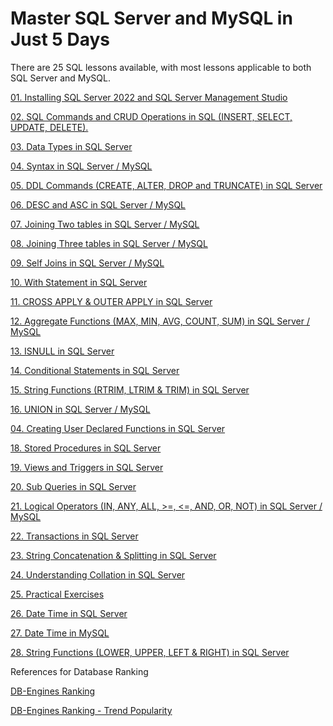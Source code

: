 # Master SQL Server and MySQL in Just 5 Days

There are 25 SQL lessons available, with most lessons applicable to both SQL Server and MySQL.

[01. Installing SQL Server 2022 and SQL Server Management Studio](https://docs.google.com/document/d/1-_PmGIuXJ4eL3l-wNVHr_SqO1ykoqqxYg2solaAxtdY/edit#heading=h.csp110b2igo3)

[02. SQL Commands and CRUD Operations in SQL (INSERT, SELECT, UPDATE, DELETE).](https://github.com/lindulamaratunga/Learn-SQL/blob/main/Lesson%2001.%20Quick%20Reference.pdf)

[03. Data Types in SQL Server](https://github.com/lindulamaratunga/Learn-SQL/blob/main/Lesson%2002.%20Data%20Types.pdf)

[04. Syntax in SQL Server / MySQL](https://github.com/lindulamaratunga/Learn-SQL/blob/main/Lesson%2003.%20Syntax.pdf)

[05. DDL Commands (CREATE, ALTER, DROP and TRUNCATE) in SQL Server](https://github.com/lindulamaratunga/Learn-SQL/blob/main/Lesson%2004.%20Create%2C%20Modify%2C%20Delete%20%26%20List%20Tables.pdf)

[06. DESC and ASC in SQL Server / MySQL](https://github.com/lindulamaratunga/Learn-SQL/blob/main/Lesson%2005.%20DESC%20%26%20ASC.pdf)

[07. Joining Two tables in SQL Server / MySQL](https://github.com/lindulamaratunga/Learn-SQL/blob/main/Lesson%2006.%20How%20to%20Join%20two%20tables.pdf)

[08. Joining Three tables in SQL Server / MySQL](https://github.com/lindulamaratunga/Learn-SQL/blob/main/Lesson%2007.%20How%20to%20Join%20three%20tables.pdf)

[09. Self Joins in SQL Server / MySQL](https://github.com/lindulamaratunga/Learn-SQL/blob/main/Lesson%2008.%20Self%20Join.pdf)

[10. With Statement in SQL Server](https://github.com/lindulamaratunga/Learn-SQL/blob/main/Lesson%2009.%20With%20Statement.pdf)

[11. CROSS APPLY & OUTER APPLY in SQL Server](https://github.com/lindulamaratunga/Learn-SQL/blob/main/Lesson%2010.%20CROSS%20APPLY%20%26%20OUTER%20APPLY.pdf)

[12. Aggregate Functions (MAX, MIN, AVG, COUNT, SUM) in SQL Server / MySQL](https://github.com/lindulamaratunga/Learn-SQL/blob/main/Lesson%2011.%20MAX%2C%20MIN%2C%20AVG%2C%20COUNT%2C%20SUM.pdf)

[13. ISNULL in SQL Server](https://github.com/lindulamaratunga/Learn-SQL/blob/main/Lesson%2012.%20ISNULL.pdf)

[14. Conditional Statements in SQL Server](https://github.com/lindulamaratunga/Learn-SQL/blob/main/Lesson%2013.%20Conditional%20Statements.pdf)

[15. String Functions (RTRIM, LTRIM & TRIM) in SQL Server](https://github.com/lindulamaratunga/Learn-SQL/blob/main/Lesson%2014.%20RTRIM%2C%20LTRIM%20%26%20TRIM%20Functions.pdf)

[16. UNION in SQL Server / MySQL](https://github.com/lindulamaratunga/Learn-SQL/blob/main/Lesson%2015.%20UNION.pdf)

[04. Creating User Declared Functions in SQL Server](https://github.com/lindulamaratunga/Learn-SQL/blob/main/Lesson%2016.%20Functions.pdf)

[18. Stored Procedures in SQL Server](https://github.com/lindulamaratunga/Learn-SQL/blob/main/Lesson%2017.%20Stored%20Procedures.pdf)

[19. Views and Triggers in SQL Server](https://github.com/lindulamaratunga/Learn-SQL/blob/main/Lesson%2018.%20Views%20and%20Triggers.pdf)

[20. Sub Queries in SQL Server](https://github.com/lindulamaratunga/Learn-SQL/blob/main/Lesson%2020.%20Sub%20Queries.pdf)

[21. Logical Operators (IN, ANY, ALL, >=, <=, AND, OR, NOT) in SQL Server / MySQL](https://github.com/lindulamaratunga/Learn-SQL/blob/main/Lesson%2021.%20IN%2C%20ANY%2C%20ALL%2C%20AND%2C%20OR%2C%20NOT.pdf)

[22. Transactions in SQL Server](https://github.com/lindulamaratunga/Learn-SQL/blob/main/Lesson%2022.%20Transactions.pdf)

[23. String Concatenation & Splitting in SQL Server](https://github.com/lindulamaratunga/Learn-SQL/blob/main/Lesson%2023%20CONCAT%20%26%20Split%20a%20String.pdf)

[24. Understanding Collation in SQL Server](https://github.com/lindulamaratunga/Learn-SQL/blob/main/Lesson%2024.%20Collation.pdf)

[25. Practical Exercises](https://github.com/lindulamaratunga/Learn-SQL/blob/main/Lesson%2025.%20Exercises.pdf)

[26. Date Time in SQL Server](https://github.com/lindulamaratunga/Learn-SQL-in-5-Days/blob/main/Lesson%2026.%20DateTimeInSQLServer.pdf)

[27. Date Time in MySQL](https://github.com/lindulamaratunga/Learn-SQL-in-5-Days/blob/main/Lesson%2027.%20DATE%20and%20TIME%20in%20MySQL.pdf)

[28. String Functions (LOWER, UPPER, LEFT & RIGHT) in SQL Server](https://github.com/lindulamaratunga/Learn-SQL-in-5-Days/blob/main/Lesson%2028.%20String%20Functions(LOWER%2C%20UPPER%2C%20LEFT%20%26%20RIGHT)%20in%20SQL.pdf)

References for Database Ranking

[DB-Engines Ranking](https://db-engines.com/en/ranking)

[DB-Engines Ranking - Trend Popularity](https://db-engines.com/en/ranking_trend)

